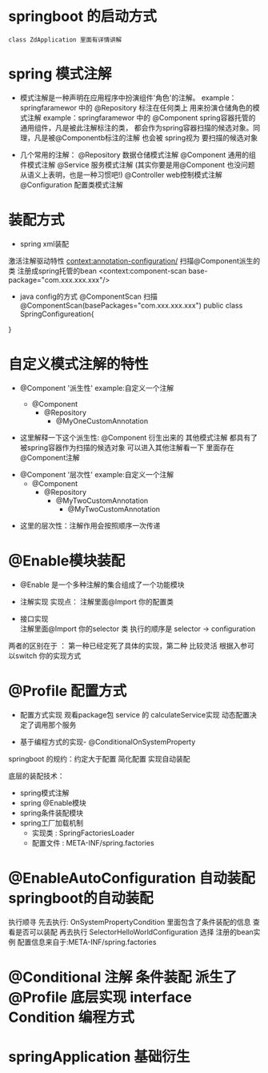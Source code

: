 # springboot 的启动方式
    class ZdApplication 里面有详情讲解

# spring 模式注解
  * 模式注解是一种声明在应用程序中扮演组件'角色'的注解。
   example：springfaramewor 中的 @Repository 标注在任何类上 用来扮演仓储角色的模式注解
   example：springfaramewor 中的 @Component spring容器托管的通用组件，凡是被此注解标注的类，
   都会作为spring容器扫描的候选对象。同理，凡是被@Componentb标注的注解 也会被 spring视为
   要扫描的候选对象
    
  * 几个常用的注解：
   @Repository 数据仓储模式注解
   @Component 通用的组件模式注解
   @Service 服务模式注解 (其实你要是用@Component 也没问题 从语义上表明，也是一种习惯吧!)
   @Controller web控制模式注解
   @Configuration 配置类模式注解
    
# 装配方式
  * spring xml装配
    
   激活注解驱动特性
   <context:annotation-configuration/>
   扫描@Component派生的类 注册成spring托管的bean
   <context:component-scan base-package="com.xxx.xxx.xxx"/>

  * java config的方式
   @ComponentScan 扫描
   @ComponentScan(basePackages="com.xxx.xxx.xxx")
   public class SpringConfigureation{
    
   }
    
# 自定义模式注解的特性

   * @Component '派生性'
     example:自定义一个注解
     
     - @Component
        - @Repository
            - @MyOneCustomAnnotation
   - 这里解释一下这个派生性:  @Component 衍生出来的 其他模式注解 都具有了被spring容器作为扫描的候选对象
   可以进入其他注解看一下 里面存在 @Component注解
   
   * @Component '层次性'
       example:自定义一个注解
        - @Component
           - @Repository
               - @MyTwoCustomAnnotation
                   - @MyTwoCustomAnnotation
   
   - 这里的层次性：注解作用会按照顺序一次传递
   
# @Enable模块装配
   * @Enable 是一个多种注解的集合组成了一个功能模块
   
   - 注解实现
   实现点：
   注解里面@Import 你的配置类
   
   - 接口实现       
   注解里面@Import 你的selector 类 执行的顺序是 selector -> configuration      
   
   两者的区别在于 ：
   第一种已经定死了具体的实现，第二种 比较灵活 根据入参可以switch 你的实现方式
   
# @Profile 配置方式
   * 配置方式实现
      观看package包 service 的 calculateService实现
      动态配置决定了调用那个服务
      
   * 基于编程方式的实现- @ConditionalOnSystemProperty
   
   springboot 的规约：约定大于配置 简化配置 实现自动装配
   
   底层的装配技术：
   - spring模式注解
   - spring @Enable模块
   - spring条件装配模块
   - spring工厂加载机制
        - 实现类 : SpringFactoriesLoader
        - 配置文件 : META-INF/spring.factories

# @EnableAutoConfiguration 自动装配  springboot的自动装配
   执行顺寻 先去执行: OnSystemPropertyCondition 里面包含了条件装配的信息 查看是否可以装配
   再去执行 SelectorHelloWorldConfiguration 选择 注册的bean实例
   配置信息来自于:META-INF/spring.factories
   
# @Conditional 注解 条件装配 派生了@Profile 底层实现 interface Condition 编程方式




# springApplication 基础衍生



    



  
       
        
  
    
    

    

    